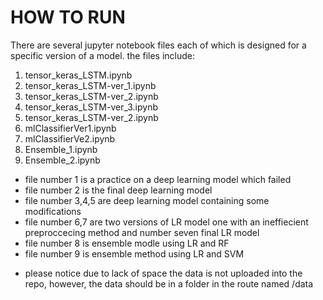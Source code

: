 # HOW TO RUN
There are several jupyter notebook files each of which is designed for a specific version of a model.
the files include:
1. tensor\_keras\_LSTM.ipynb
2. tensor\_keras\_LSTM-ver\_1.ipynb
3. tensor\_keras\_LSTM-ver\_2.ipynb
4. tensor\_keras\_LSTM-ver\_3.ipynb
5. tensor\_keras\_LSTM-ver\_2.ipynb
6. mlClassifierVer1.ipynb
7. mlClassifierVe2.ipynb
8. Ensemble\_1.ipynb
9. Ensemble\_2.ipynb

- file number 1 is a practice on a deep learning model which failed
- file number 2 is the final deep learning model
- file number 3,4,5 are deep learning model containing some modifications
- file number 6,7 are two versions of LR model one with an ineffiecient preproccecing method and number seven final LR model
- file number 8 is ensemble modle using LR and RF
- file number 9 is ensemble method using LR and SVM
* please notice due to lack of space the data is not uploaded into the repo, however, the data should be in a folder in the route named /data

